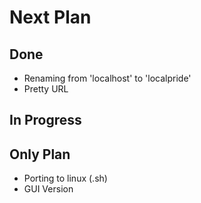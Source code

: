 # Next Plan

## Done
- Renaming from 'localhost' to 'localpride'
- Pretty URL 

## In Progress

## Only Plan
- Porting to linux (.sh)
- GUI Version 


